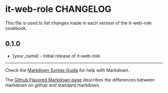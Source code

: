 it-web-role CHANGELOG
=====================

This file is used to list changes made in each version of the it-web-role cookbook.

0.1.0
-----
- [your_name] - Initial release of it-web-role

- - -
Check the [Markdown Syntax Guide](http://daringfireball.net/projects/markdown/syntax) for help with Markdown.

The [Github Flavored Markdown page](http://github.github.com/github-flavored-markdown/) describes the differences between markdown on github and standard markdown.
